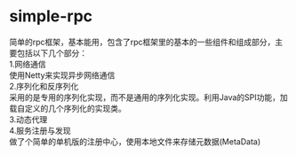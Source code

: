 # simple-rpc
简单的rpc框架，基本能用，包含了rpc框架里的基本的一些组件和组成部分，主要包括以下几个部分：    
1.网络通信  
使用Netty来实现异步网络通信    
2.序列化和反序列化  
采用的是专用的序列化实现，而不是通用的序列化实现。利用Java的SPI功能，加载自定义的几个序列化的实现类。    
3.动态代理  
4.服务注册与发现   
做了个简单的单机版的注册中心，使用本地文件来存储元数据(MetaData)
